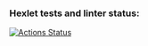### Hexlet tests and linter status:
[![Actions Status](https://github.com/valeryglass/python-project-49/workflows/hexlet-check/badge.svg)](https://github.com/valeryglass/python-project-49/actions)